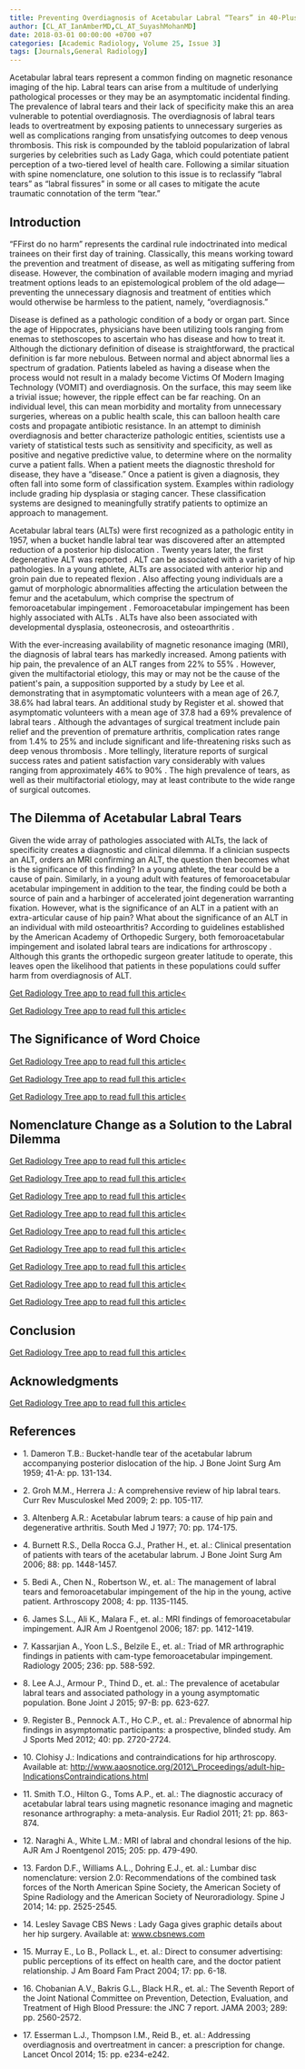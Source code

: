 ```yaml
---
title: Preventing Overdiagnosis of Acetabular Labral “Tears” in 40-Plus-year-old Patients
author: [CL_AT_IanAmberMD,CL_AT_SuyashMohanMD]
date: 2018-03-01 00:00:00 +0700 +07
categories: [Academic Radiology, Volume 25, Issue 3]
tags: [Journals,General Radiology]
---
```

Acetabular labral tears represent a common finding on magnetic resonance imaging of the hip. Labral tears can arise from a multitude of underlying pathological processes or they may be an asymptomatic incidental finding. The prevalence of labral tears and their lack of specificity make this an area vulnerable to potential overdiagnosis. The overdiagnosis of labral tears leads to overtreatment by exposing patients to unnecessary surgeries as well as complications ranging from unsatisfying outcomes to deep venous thrombosis. This risk is compounded by the tabloid popularization of labral surgeries by celebrities such as Lady Gaga, which could potentiate patient perception of a two-tiered level of health care. Following a similar situation with spine nomenclature, one solution to this issue is to reclassify “labral tears” as “labral fissures” in some or all cases to mitigate the acute traumatic connotation of the term “tear.”

## Introduction

“FFirst do no harm” represents the cardinal rule indoctrinated into medical trainees on their first day of training. Classically, this means working toward the prevention and treatment of disease, as well as mitigating suffering from disease. However, the combination of available modern imaging and myriad treatment options leads to an epistemological problem of the old adage—preventing the unnecessary diagnosis and treatment of entities which would otherwise be harmless to the patient, namely, “overdiagnosis.”

Disease is defined as a pathologic condition of a body or organ part. Since the age of Hippocrates, physicians have been utilizing tools ranging from enemas to stethoscopes to ascertain who has disease and how to treat it. Although the dictionary definition of disease is straightforward, the practical definition is far more nebulous. Between normal and abject abnormal lies a spectrum of gradation. Patients labeled as having a disease when the process would not result in a malady become Victims Of Modern Imaging Technology (VOMIT) and overdiagnosis. On the surface, this may seem like a trivial issue; however, the ripple effect can be far reaching. On an individual level, this can mean morbidity and mortality from unnecessary surgeries, whereas on a public health scale, this can balloon health care costs and propagate antibiotic resistance. In an attempt to diminish overdiagnosis and better characterize pathologic entities, scientists use a variety of statistical tests such as sensitivity and specificity, as well as positive and negative predictive value, to determine where on the normality curve a patient falls. When a patient meets the diagnostic threshold for disease, they have a “disease.” Once a patient is given a diagnosis, they often fall into some form of classification system. Examples within radiology include grading hip dysplasia or staging cancer. These classification systems are designed to meaningfully stratify patients to optimize an approach to management.

Acetabular labral tears (ALTs) were first recognized as a pathologic entity in 1957, when a bucket handle labral tear was discovered after an attempted reduction of a posterior hip dislocation . Twenty years later, the first degenerative ALT was reported . ALT can be associated with a variety of hip pathologies. In a young athlete, ALTs are associated with anterior hip and groin pain due to repeated flexion . Also affecting young individuals are a gamut of morphologic abnormalities affecting the articulation between the femur and the acetabulum, which comprise the spectrum of femoroacetabular impingement . Femoroacetabular impingement has been highly associated with ALTs . ALTs have also been associated with developmental dysplasia, osteonecrosis, and osteoarthritis .

With the ever-increasing availability of magnetic resonance imaging (MRI), the diagnosis of labral tears has markedly increased. Among patients with hip pain, the prevalence of an ALT ranges from 22% to 55% . However, given the multifactorial etiology, this may or may not be the cause of the patient's pain, a supposition supported by a study by Lee et al. demonstrating that in asymptomatic volunteers with a mean age of 26.7, 38.6% had labral tears. An additional study by Register et al. showed that asymptomatic volunteers with a mean age of 37.8 had a 69% prevalence of labral tears . Although the advantages of surgical treatment include pain relief and the prevention of premature arthritis, complication rates range from 1.4% to 25% and include significant and life-threatening risks such as deep venous thrombosis . More tellingly, literature reports of surgical success rates and patient satisfaction vary considerably with values ranging from approximately 46% to 90% . The high prevalence of tears, as well as their multifactorial etiology, may at least contribute to the wide range of surgical outcomes.

## The Dilemma of Acetabular Labral Tears

Given the wide array of pathologies associated with ALTs, the lack of specificity creates a diagnostic and clinical dilemma. If a clinician suspects an ALT, orders an MRI confirming an ALT, the question then becomes what is the significance of this finding? In a young athlete, the tear could be a cause of pain. Similarly, in a young adult with features of femoroacetabular acetabular impingement in addition to the tear, the finding could be both a source of pain and a harbinger of accelerated joint degeneration warranting fixation. However, what is the significance of an ALT in a patient with an extra-articular cause of hip pain? What about the significance of an ALT in an individual with mild osteoarthritis? According to guidelines established by the American Academy of Orthopedic Surgery, both femoroacetabular impingement and isolated labral tears are indications for arthroscopy . Although this grants the orthopedic surgeon greater latitude to operate, this leaves open the likelihood that patients in these populations could suffer harm from overdiagnosis of ALT.

[Get Radiology Tree app to read full this article<](https://clinicalpub.com/app)

[Get Radiology Tree app to read full this article<](https://clinicalpub.com/app)

## The Significance of Word Choice

[Get Radiology Tree app to read full this article<](https://clinicalpub.com/app)

[Get Radiology Tree app to read full this article<](https://clinicalpub.com/app)

[Get Radiology Tree app to read full this article<](https://clinicalpub.com/app)

## Nomenclature Change as a Solution to the Labral Dilemma

[Get Radiology Tree app to read full this article<](https://clinicalpub.com/app)

[Get Radiology Tree app to read full this article<](https://clinicalpub.com/app)

[Get Radiology Tree app to read full this article<](https://clinicalpub.com/app)

[Get Radiology Tree app to read full this article<](https://clinicalpub.com/app)

[Get Radiology Tree app to read full this article<](https://clinicalpub.com/app)

[Get Radiology Tree app to read full this article<](https://clinicalpub.com/app)

[Get Radiology Tree app to read full this article<](https://clinicalpub.com/app)

[Get Radiology Tree app to read full this article<](https://clinicalpub.com/app)

[Get Radiology Tree app to read full this article<](https://clinicalpub.com/app)

## Conclusion

[Get Radiology Tree app to read full this article<](https://clinicalpub.com/app)

## Acknowledgments

[Get Radiology Tree app to read full this article<](https://clinicalpub.com/app)

## References

- 1\. Dameron T.B.: Bucket-handle tear of the acetabular labrum accompanying posterior dislocation of the hip. J Bone Joint Surg Am 1959; 41-A: pp. 131-134.


- 2\. Groh M.M., Herrera J.: A comprehensive review of hip labral tears. Curr Rev Musculoskel Med 2009; 2: pp. 105-117.


- 3\. Altenberg A.R.: Acetabular labrum tears: a cause of hip pain and degenerative arthritis. South Med J 1977; 70: pp. 174-175.


- 4\. Burnett R.S., Della Rocca G.J., Prather H., et. al.: Clinical presentation of patients with tears of the acetabular labrum. J Bone Joint Surg Am 2006; 88: pp. 1448-1457.


- 5\. Bedi A., Chen N., Robertson W., et. al.: The management of labral tears and femoroacetabular impingement of the hip in the young, active patient. Arthroscopy 2008; 4: pp. 1135-1145.


- 6\. James S.L., Ali K., Malara F., et. al.: MRI findings of femoroacetabular impingement. AJR Am J Roentgenol 2006; 187: pp. 1412-1419.


- 7\. Kassarjian A., Yoon L.S., Belzile E., et. al.: Triad of MR arthrographic findings in patients with cam-type femoroacetabular impingement. Radiology 2005; 236: pp. 588-592.


- 8\. Lee A.J., Armour P., Thind D., et. al.: The prevalence of acetabular labral tears and associated pathology in a young asymptomatic population. Bone Joint J 2015; 97-B: pp. 623-627.


- 9\. Register B., Pennock A.T., Ho C.P., et. al.: Prevalence of abnormal hip findings in asymptomatic participants: a prospective, blinded study. Am J Sports Med 2012; 40: pp. 2720-2724.


- 10\. Clohisy J.: Indications and contraindications for hip arthroscopy. Available at: http://www.aaosnotice.org/2012\_Proceedings/adult-hip-IndicationsContraindications.html

- 11\. Smith T.O., Hilton G., Toms A.P., et. al.: The diagnostic accuracy of acetabular labral tears using magnetic resonance imaging and magnetic resonance arthrography: a meta-analysis. Eur Radiol 2011; 21: pp. 863-874.


- 12\. Naraghi A., White L.M.: MRI of labral and chondral lesions of the hip. AJR Am J Roentgenol 2015; 205: pp. 479-490.


- 13\. Fardon D.F., Williams A.L., Dohring E.J., et. al.: Lumbar disc nomenclature: version 2.0: Recommendations of the combined task forces of the North American Spine Society, the American Society of Spine Radiology and the American Society of Neuroradiology. Spine J 2014; 14: pp. 2525-2545.


- 14\. Lesley Savage CBS News : Lady Gaga gives graphic details about her hip surgery. Available at: www.cbsnews.com

- 15\. Murray E., Lo B., Pollack L., et. al.: Direct to consumer advertising: public perceptions of its effect on health care, and the doctor patient relationship. J Am Board Fam Pract 2004; 17: pp. 6-18.


- 16\. Chobanian A.V., Bakris G.L., Black H.R., et. al.: The Seventh Report of the Joint National Committee on Prevention, Detection, Evaluation, and Treatment of High Blood Pressure: the JNC 7 report. JAMA 2003; 289: pp. 2560-2572.


- 17\. Esserman L.J., Thompson I.M., Reid B., et. al.: Addressing overdiagnosis and overtreatment in cancer: a prescription for change. Lancet Oncol 2014; 15: pp. e234-e242.